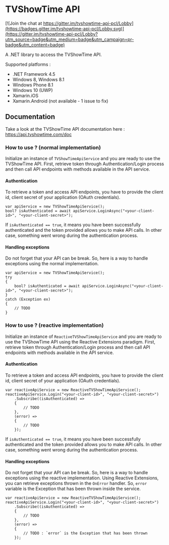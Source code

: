 # TVShowTime API

[![Join the chat at https://gitter.im/tvshowtime-api-pcl/Lobby](https://badges.gitter.im/tvshowtime-api-pcl/Lobby.svg)](https://gitter.im/tvshowtime-api-pcl/Lobby?utm_source=badge&utm_medium=badge&utm_campaign=pr-badge&utm_content=badge)

A .NET library to access the TVShowTime API.

Supported platforms :

- .NET Framework 4.5
- Windows 8, Windows 8.1
- Windows Phone 8.1
- Windows 10 (UWP)
- Xamarin.iOS
- Xamarin.Android (not available - 1 issue to fix)

## Documentation

Take a look at the TVShowTime API documentation here : https://api.tvshowtime.com/doc

### How to use ? (normal implementation)

Initialize an instance of `TVShowTimeApiService` and you are ready to use the TVShowTime API.
First, retrieve token through Authentication/Login process and then call API endpoints with methods available in the API service.

#### Authentication

To retrieve a token and access API endpoints, you have to provide the client id, client secret of your application (OAuth credentials).

```
var apiService = new TVShowTimeApiService();
bool? isAuthenticated = await apiService.LoginAsync("<your-client-id>", "<your-client-secret>");
```

If `isAuthenticated == true`, it means you have been successfully authenticated and the token provided allows you to make API calls.
In other case, something went wrong during the authentication process.

#### Handling exceptions

Do not forget that your API can be break. So, here is a way to handle exceptions using the normal implementation.

```
var apiService = new TVShowTimeApiService();
try
{
    bool? isAuthenticated = await apiService.LoginAsync("<your-client-id>", "<your-client-secret>");
}
catch (Exception ex)
{
    // TODO
}
```

### How to use ? (reactive implementation)

Initialize an instance of `ReactiveTVShowTimeApiService` and you are ready to use the TVShowTime API using the Reactive Extensions paradigm.
First, retrieve token through Authentication/Login process and then call API endpoints with methods available in the API service.

#### Authentication

To retrieve a token and access API endpoints, you have to provide the client id, client secret of your application (OAuth credentials).

```
var reactiveApiService = new ReactiveTVShowTimeApiService();
reactiveApiService.Login("<your-client-id>", "<your-client-secret>")
    .Subscribe((isAuthenticated) => 
    {
        // TODO
    },
    (error) =>
    {
        // TODO
    });
```

If `isAuthenticated == true`, it means you have been successfully authenticated and the token provided allows you to make API calls.
In other case, something went wrong during the authentication process.

#### Handling exceptions

Do not forget that your API can be break. So, here is a way to handle exceptions using the reactive implementation.
Using Reactive Extensions, you can retrieve exceptions thrown in the `OnError` handler.
So, `error` variable is the Exception that has been thrown inside the service.

```
var reactiveApiService = new ReactiveTVShowTimeApiService();
reactiveApiService.Login("<your-client-id>", "<your-client-secret>")
    .Subscribe((isAuthenticated) => 
    {
        // TODO
    },
    (error) =>
    {
        // TODO : `error` is the Exception that has been thrown
    });
```